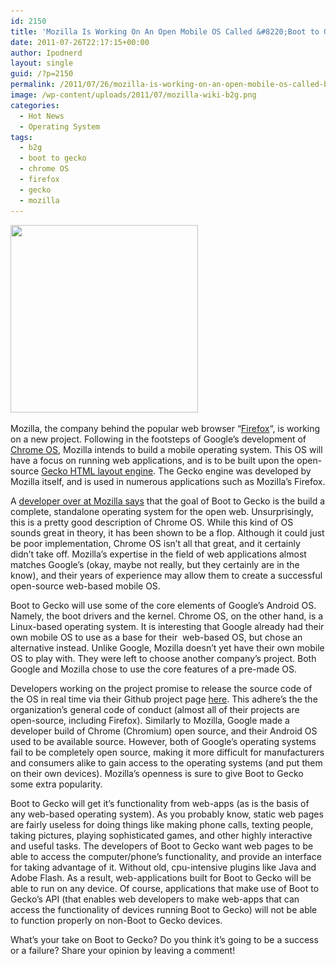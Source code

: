 ```yaml
---
id: 2150
title: 'Mozilla Is Working On An Open Mobile OS Called &#8220;Boot to Gecko&#8221;'
date: 2011-07-26T22:17:15+00:00
author: Ipodnerd
layout: single
guid: /?p=2150
permalink: /2011/07/26/mozilla-is-working-on-an-open-mobile-os-called-boot-to-gecko/
image: /wp-content/uploads/2011/07/mozilla-wiki-b2g.png
categories:
  - Hot News
  - Operating System
tags:
  - b2g
  - boot to gecko
  - chrome OS
  - firefox
  - gecko
  - mozilla
---
```

[<img class="aligncenter size-full wp-image-2151" title="boot to gecko logo" src="/wp-content/uploads/2011/07/boot-to-gecko-logo.png" alt="" width="300" height="300" srcset="/wp-content/uploads/2011/07/boot-to-gecko-logo.png 300w, /wp-content/uploads/2011/07/boot-to-gecko-logo-150x150.png 150w, /wp-content/uploads/2011/07/boot-to-gecko-logo-30x30.png 30w, /wp-content/uploads/2011/07/boot-to-gecko-logo-45x45.png 45w, /wp-content/uploads/2011/07/boot-to-gecko-logo-115x115.png 115w, /wp-content/uploads/2011/07/boot-to-gecko-logo-180x180.png 180w" sizes="(max-width: 300px) 100vw, 300px" />](/wp-content/uploads/2011/07/boot-to-gecko-logo.png)

Mozilla, the company behind the popular web browser &#8220;<a title="http://www.mozilla.com/" href="http://www.mozilla.com/" target="_blank">Firefox</a>&#8220;, is working on a new project. Following in the footsteps of Google&#8217;s development of <a title="Pros and Cons of Chromebooks" href="/2011/06/16/pros-and-cons-of-chromebooks/" target="_blank">Chrome OS</a>, Mozilla intends to build a mobile operating system. This OS will have a focus on running web applications, and is to be built upon the open-source <a title="http://en.wikipedia.org/wiki/Gecko_(layout_engine)" href="http://en.wikipedia.org/wiki/Gecko_(layout_engine)" target="_blank">Gecko HTML layout engine</a>. The Gecko engine was developed by Mozilla itself, and is used in numerous applications such as Mozilla&#8217;s Firefox.

A <a title="http://groups.google.com/group/mozilla.dev.platform/browse_thread/thread/7668a9d46a43e482?pli=1" href="http://groups.google.com/group/mozilla.dev.platform/browse_thread/thread/7668a9d46a43e482?pli=1" target="_blank">developer over at Mozilla says</a> that the goal of Boot to Gecko is the build a complete, standalone operating system for the open web. Unsurprisingly, this is a pretty good description of Chrome OS. While this kind of OS sounds great in theory, it has been shown to be a flop. Although it could just be poor implementation, Chrome OS isn&#8217;t all that great, and it certainly didn&#8217;t take off. Mozilla&#8217;s expertise in the field of web applications almost matches Google&#8217;s (okay, maybe not really, but they certainly are in the know), and their years of experience may allow them to create a successful open-source web-based mobile OS.

Boot to Gecko will use some of the core elements of Google&#8217;s Android OS. Namely, the boot drivers and the kernel. Chrome OS, on the other hand, is a Linux-based operating system. It is interesting that Google already had their own mobile OS to use as a base for their  web-based OS, but chose an alternative instead. Unlike Google, Mozilla doesn&#8217;t yet have their own mobile OS to play with. They were left to choose another company&#8217;s project. Both Google and Mozilla chose to use the core features of a pre-made OS.

Developers working on the project promise to release the source code of the OS in real time via their Github project page <a title="https://github.com/andreasgal/B2G" href="https://github.com/andreasgal/B2G" target="_blank">here</a>. This adhere&#8217;s the the organization&#8217;s general code of conduct (almost all of their projects are open-source, including Firefox). Similarly to Mozilla, Google made a developer build of Chrome (Chromium) open source, and their Android OS used to be available source. However, both of Google&#8217;s operating systems fail to be completely open source, making it more difficult for manufacturers and consumers alike to gain access to the operating systems (and put them on their own devices). Mozilla&#8217;s openness is sure to give Boot to Gecko some extra popularity.

Boot to Gecko will get it&#8217;s functionality from web-apps (as is the basis of any web-based operating system). As you probably know, static web pages are fairly useless for doing things like making phone calls, texting people, taking pictures, playing sophisticated games, and other highly interactive and useful tasks. The developers of Boot to Gecko want web pages to be able to access the computer/phone&#8217;s functionality, and provide an interface for taking advantage of it. Without old, cpu-intensive plugins like Java and Adobe Flash. As a result, web-applications built for Boot to Gecko will be able to run on any device. Of course, applications that make use of Boot to Gecko&#8217;s API (that enables web developers to make web-apps that can access the functionality of devices running Boot to Gecko) will not be able to function properly on non-Boot to Gecko devices.

What&#8217;s your take on Boot to Gecko? Do you think it&#8217;s going to be a success or a failure? Share your opinion by leaving a comment!
